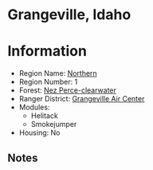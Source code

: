 
Grangeville, Idaho
==================
  
# Information  
* Region Name: [Northern]()  
* Region Number: 1  
* Forest: [Nez Perce-clearwater](http://www.fs.usda.gov/nezperceclearwater/)  
* Ranger District: [Grangeville Air Center]()  
* Modules:  
  - Helitack  
  - Smokejumper  
* Housing: No  
  
## Notes

